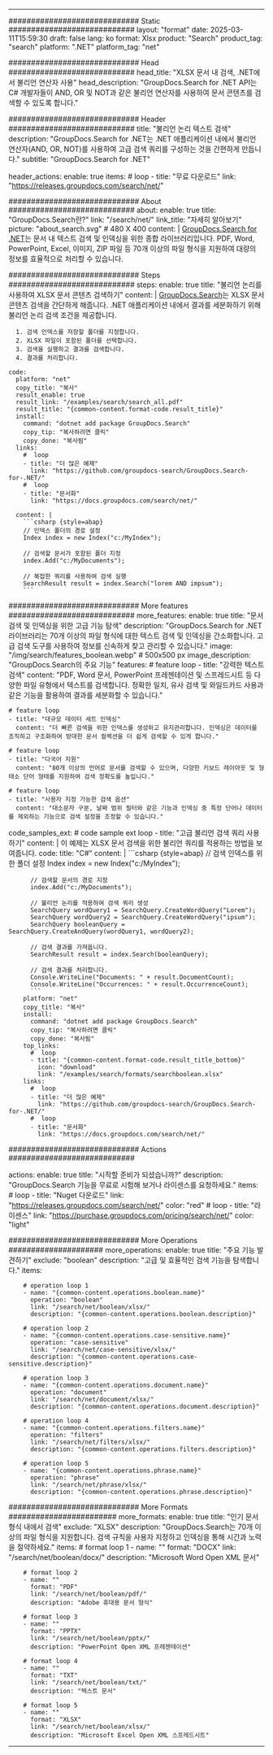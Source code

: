 
---
############################# Static ############################
layout: "format"
date:  2025-03-11T15:59:30
draft: false
lang: ko
format: Xlsx
product: "Search"
product_tag: "search"
platform: ".NET"
platform_tag: "net"

############################# Head ############################
head_title: "XLSX 문서 내 검색, .NET에서 불리언 연산자 사용"
head_description: "GroupDocs.Search for .NET API는 C# 개발자들이 AND, OR 및 NOT과 같은 불리언 연산자를 사용하여 문서 콘텐츠를 검색할 수 있도록 합니다."

############################# Header ############################
title: "불리언 논리 텍스트 검색" 
description: "GroupDocs.Search for .NET는 .NET 애플리케이션 내에서 불리언 연산자(AND, OR, NOT)를 사용하여 고급 검색 쿼리를 구성하는 것을 간편하게 만듭니다."
subtitle: "GroupDocs.Search for .NET" 

header_actions:
  enable: true
  items:
    #  loop
    - title: "무료 다운로드"
      link: "https://releases.groupdocs.com/search/net/"
      
############################# About ############################
about:
    enable: true
    title: "GroupDocs.Search란?"
    link: "/search/net/"
    link_title: "자세히 알아보기"
    picture: "about_search.svg" # 480 X 400
    content: |
       [GroupDocs.Search for .NET](/search/net/)는 문서 내 텍스트 검색 및 인덱싱을 위한 종합 라이브러리입니다. PDF, Word, PowerPoint, Excel, 이미지, ZIP 파일 등 70개 이상의 파일 형식을 지원하여 대량의 정보를 효율적으로 처리할 수 있습니다.

############################# Steps ############################
steps:
    enable: true
    title: "불리언 논리를 사용하여 XLSX 문서 콘텐츠 검색하기"
    content: |
      [GroupDocs.Search](/search/net/)는 XLSX 문서 콘텐츠 검색을 간단하게 해줍니다. .NET 애플리케이션 내에서 결과를 세분화하기 위해 불리언 논리 검색 조건을 제공합니다.
      
      1. 검색 인덱스를 저장할 폴더를 지정합니다.
      2. XLSX 파일이 포함된 폴더를 선택합니다.
      3. 검색을 실행하고 결과를 검색합니다.
      4. 결과를 처리합니다.
   
    code:
      platform: "net"
      copy_title: "복사"
      result_enable: true
      result_link: "/examples/search/search_all.pdf"
      result_title: "{common-content.format-code.result_title}"
      install:
        command: "dotnet add package GroupDocs.Search"
        copy_tip: "복사하려면 클릭"
        copy_done: "복사됨"
      links:
        #  loop
        - title: "더 많은 예제"
          link: "https://github.com/groupdocs-search/GroupDocs.Search-for-.NET/"
        #  loop
        - title: "문서화"
          link: "https://docs.groupdocs.com/search/net/"
          
      content: |
        ```csharp {style=abap}
        // 인덱스 폴더의 경로 설정
        Index index = new Index("c:/MyIndex");

        // 검색할 문서가 포함된 폴더 지정
        index.Add("c:/MyDocuments");

        // 복잡한 쿼리를 사용하여 검색 실행
        SearchResult result = index.Search("lorem AND impsum");
        ```            

############################# More features ############################
more_features:
  enable: true
  title: "문서 검색 및 인덱싱을 위한 고급 기능 탐색"
  description: "GroupDocs.Search for .NET 라이브러리는 70개 이상의 파일 형식에 대한 텍스트 검색 및 인덱싱을 간소화합니다. 고급 검색 도구를 사용하여 정보를 신속하게 찾고 관리할 수 있습니다."
  image: "/img/search/features_boolean.webp" # 500x500 px
  image_description: "GroupDocs.Search의 주요 기능"
  features:
    # feature loop
    - title: "강력한 텍스트 검색"
      content: "PDF, Word 문서, PowerPoint 프레젠테이션 및 스프레드시트 등 다양한 파일 유형에서 텍스트를 검색합니다. 정확한 일치, 유사 검색 및 와일드카드 사용과 같은 기능을 활용하여 결과를 세분화할 수 있습니다."

    # feature loop
    - title: "대규모 데이터 세트 인덱싱"
      content: "더 빠른 검색을 위한 인덱스를 생성하고 유지관리합니다. 인덱싱은 데이터를 조직하고 구조화하여 방대한 문서 컬렉션을 더 쉽게 검색할 수 있게 합니다."

    # feature loop
    - title: "다국어 지원"
      content: "80개 이상의 언어로 문서를 검색할 수 있으며, 다양한 키보드 레이아웃 및 형태소 단어 형태를 지원하여 검색 정확도를 높입니다."

    # feature loop
    - title: "사용자 지정 가능한 검색 옵션"
      content: "대소문자 구분, 날짜 범위 필터와 같은 기능과 인덱싱 중 특정 단어나 데이터를 제외하는 기능으로 검색 설정을 조정할 수 있습니다."
      
  code_samples_ext:
    # code sample ext loop
    - title: "고급 불리언 검색 쿼리 사용하기"
      content: |
        이 예제는 XLSX 문서 검색을 위한 불리언 쿼리를 적용하는 방법을 보여줍니다.
      code:
        title: "C#"
        content: |
          ```csharp {style=abap}
          // 검색 인덱스를 위한 폴더 설정
          Index index = new Index("c:/MyIndex");
              
          // 검색할 문서의 경로 지정
          index.Add("c:/MyDocuments");

          // 불리언 논리를 적용하여 검색 쿼리 생성
          SearchQuery wordQuery1 = SearchQuery.CreateWordQuery("Lorem");
          SearchQuery wordQuery2 = SearchQuery.CreateWordQuery("ipsum");
          SearchQuery booleanQuery = SearchQuery.CreateAndQuery(wordQuery1, wordQuery2);

          // 검색 결과를 가져옵니다.
          SearchResult result = index.Search(booleanQuery);
          
          // 검색 결과를 처리합니다.
          Console.WriteLine("Documents: " + result.DocumentCount);
          Console.WriteLine("Occurrences: " + result.OccurrenceCount);
          ```
        platform: "net"
        copy_title: "복사"
        install:
          command: "dotnet add package GroupDocs.Search"
          copy_tip: "복사하려면 클릭"
          copy_done: "복사됨"
        top_links:
          #  loop
          - title: "{common-content.format-code.result_title_bottom}"
            icon: "download"
            link: "/examples/search/formats/searchboolean.xlsx"
        links:
          #  loop
          - title: "더 많은 예제"
            link: "https://github.com/groupdocs-search/GroupDocs.Search-for-.NET/"
          #  loop
          - title: "문서화"
            link: "https://docs.groupdocs.com/search/net/"
            

            


############################# Actions ############################

actions:
  enable: true
  title: "시작할 준비가 되셨습니까?"
  description: "GroupDocs.Search 기능을 무료로 시험해 보거나 라이센스를 요청하세요."
  items:
    #  loop
    - title: "Nuget 다운로드"
      link: "https://releases.groupdocs.com/search/net/"
      color: "red"
        #  loop
    - title: "라이센스"
      link: "https://purchase.groupdocs.com/pricing/search/net/"
      color: "light"


############################# More Operations #####################
more_operations:
    enable: true
    title: "주요 기능 발견하기"
    exclude: "boolean"
    description: "고급 및 효율적인 검색 기능을 탐색합니다."
    items: 
          
        # operation loop 1
        - name: "{common-content.operations.boolean.name}"
          operation: "boolean"
          link: "/search/net/boolean/xlsx/"
          description: "{common-content.operations.boolean.description}"

        # operation loop 2
        - name: "{common-content.operations.case-sensitive.name}"
          operation: "case-sensitive"
          link: "/search/net/case-sensitive/xlsx/"
          description: "{common-content.operations.case-sensitive.description}"

        # operation loop 3
        - name: "{common-content.operations.document.name}"
          operation: "document"
          link: "/search/net/document/xlsx/"
          description: "{common-content.operations.document.description}"

        # operation loop 4
        - name: "{common-content.operations.filters.name}"
          operation: "filters"
          link: "/search/net/filters/xlsx/"
          description: "{common-content.operations.filters.description}"

        # operation loop 5
        - name: "{common-content.operations.phrase.name}"
          operation: "phrase"
          link: "/search/net/phrase/xlsx/"
          description: "{common-content.operations.phrase.description}"
          
        
          
############################# More Formats ########################
more_formats:
    enable: true
    title: "인기 문서 형식 내에서 검색"
    exclude: "XLSX"
    description: "GroupDocs.Search는 70개 이상의 파일 형식을 지원합니다. 검색 규칙을 사용자 지정하고 인덱싱을 통해 시간과 노력을 절약하세요."
    items: 
        # format loop 1
        - name: ""
          format: "DOCX"
          link: "/search/net/boolean/docx/"
          description: "Microsoft Word Open XML 문서"
          
        # format loop 2
        - name: ""
          format: "PDF"
          link: "/search/net/boolean/pdf/"
          description: "Adobe 휴대용 문서 형식"
          
        # format loop 3
        - name: ""
          format: "PPTX"
          link: "/search/net/boolean/pptx/"
          description: "PowerPoint Open XML 프레젠테이션"

        # format loop 4
        - name: ""
          format: "TXT"
          link: "/search/net/boolean/txt/"
          description: "텍스트 문서"
          
        # format loop 5
        - name: ""
          format: "XLSX"
          link: "/search/net/boolean/xlsx/"
          description: "Microsoft Excel Open XML 스프레드시트"
  

---
